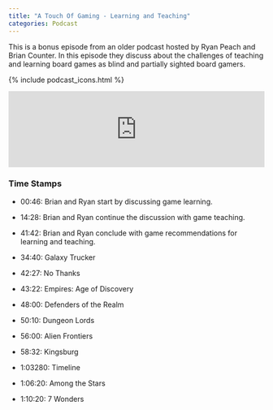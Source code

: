 ```yaml
---
title: "A Touch Of Gaming - Learning and Teaching"
categories: Podcast
---
```

This is a bonus episode from an older podcast hosted  by Ryan Peach and Brian Counter. In this episode they discuss about the challenges of teaching and learning board games as blind and partially sighted board gamers.

{% include podcast_icons.html %}

<iframe src="https://pinecast.com/player/00aa1147-ce11-4a3a-ab26-429648e7b28d?theme=" seamless height="undefined" style="border:0" class="pinecast-embed" frameborder="0" width="100%"></iframe>

### Time Stamps

- 00:46: Brian and Ryan start by discussing game learning. 
- 14:28: Brian and Ryan continue the discussion with game teaching. 
- 41:42: Brian and Ryan conclude with game recommendations for learning and teaching. 

- 34:40: Galaxy Trucker 
- 42:27: No Thanks 
- 43:22: Empires: Age of Discovery 
- 48:00: Defenders of the Realm 
- 50:10: Dungeon Lords 
- 56:00: Alien Frontiers 
- 58:32: Kingsburg 
- 1:03280: Timeline 
- 1:06:20: Among the Stars 
- 1:10:20: 7 Wonders